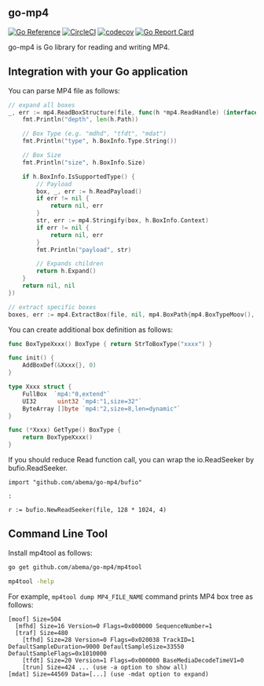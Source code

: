 go-mp4
------

[![Go Reference](https://pkg.go.dev/badge/github.com/abema/go-mp4.svg)](https://pkg.go.dev/github.com/abema/go-mp4)
[![CircleCI](https://circleci.com/gh/abema/go-mp4.svg?style=svg)](https://circleci.com/gh/abema/go-mp4)
[![codecov](https://codecov.io/gh/abema/go-mp4/branch/master/graph/badge.svg)](https://codecov.io/gh/abema/go-mp4)
[![Go Report Card](https://goreportcard.com/badge/github.com/abema/go-mp4)](https://goreportcard.com/report/github.com/abema/go-mp4)

go-mp4 is Go library for reading and writing MP4.

## Integration with your Go application

You can parse MP4 file as follows:

```go
// expand all boxes
_, err := mp4.ReadBoxStructure(file, func(h *mp4.ReadHandle) (interface{}, error) {
	fmt.Println("depth", len(h.Path))

	// Box Type (e.g. "mdhd", "tfdt", "mdat")
	fmt.Println("type", h.BoxInfo.Type.String())

	// Box Size
	fmt.Println("size", h.BoxInfo.Size)

	if h.BoxInfo.IsSupportedType() {
		// Payload
		box, _, err := h.ReadPayload()
		if err != nil {
			return nil, err
		}
		str, err := mp4.Stringify(box, h.BoxInfo.Context)
		if err != nil {
			return nil, err
		}
		fmt.Println("payload", str)

		// Expands children
		return h.Expand()
	}
	return nil, nil
})
```

```go
// extract specific boxes
boxes, err := mp4.ExtractBox(file, nil, mp4.BoxPath{mp4.BoxTypeMoov(), mp4.BoxTypeTrak(), mp4.BoxTypeTkhd()})
```

You can create additional box definition as follows:

```go
func BoxTypeXxxx() BoxType { return StrToBoxType("xxxx") }

func init() {
	AddBoxDef(&Xxxx{}, 0)
}

type Xxxx struct {
	FullBox  `mp4:"0,extend"`
	UI32      uint32 `mp4:"1,size=32"`
	ByteArray []byte `mp4:"2,size=8,len=dynamic"`
}

func (*Xxxx) GetType() BoxType {
	return BoxTypeXxxx()
}
```

If you should reduce Read function call, you can wrap the io.ReadSeeker by bufio.ReadSeeker.

```
import "github.com/abema/go-mp4/bufio"

:

r := bufio.NewReadSeeker(file, 128 * 1024, 4)
```

## Command Line Tool

Install mp4tool as follows:

```sh
go get github.com/abema/go-mp4/mp4tool

mp4tool -help
```

For example, `mp4tool dump MP4_FILE_NAME` command prints MP4 box tree as follows:

```
[moof] Size=504
  [mfhd] Size=16 Version=0 Flags=0x000000 SequenceNumber=1
  [traf] Size=480
    [tfhd] Size=28 Version=0 Flags=0x020038 TrackID=1 DefaultSampleDuration=9000 DefaultSampleSize=33550 DefaultSampleFlags=0x1010000
    [tfdt] Size=20 Version=1 Flags=0x000000 BaseMediaDecodeTimeV1=0
    [trun] Size=424 ... (use -a option to show all)
[mdat] Size=44569 Data=[...] (use -mdat option to expand)
```
